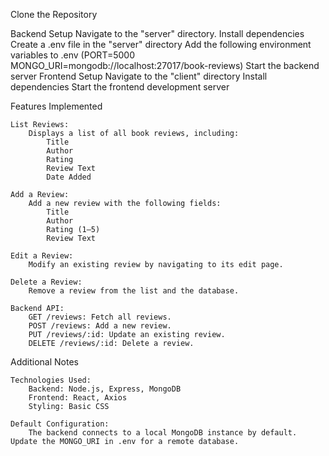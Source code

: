 Clone the Repository

Backend Setup
  Navigate to the "server" directory.
  Install dependencies
  Create a .env file in the "server" directory
  Add the following environment variables to .env 
  (PORT=5000
  MONGO_URI=mongodb://localhost:27017/book-reviews)
  Start the backend server
Frontend Setup
  Navigate to the "client" directory
  Install dependencies
  Start the frontend development server




Features Implemented

    List Reviews:
        Displays a list of all book reviews, including:
            Title
            Author
            Rating
            Review Text
            Date Added

    Add a Review:
        Add a new review with the following fields:
            Title
            Author
            Rating (1–5)
            Review Text

    Edit a Review:
        Modify an existing review by navigating to its edit page.

    Delete a Review:
        Remove a review from the list and the database.

    Backend API:
        GET /reviews: Fetch all reviews.
        POST /reviews: Add a new review.
        PUT /reviews/:id: Update an existing review.
        DELETE /reviews/:id: Delete a review.


Additional Notes

    Technologies Used:
        Backend: Node.js, Express, MongoDB
        Frontend: React, Axios
        Styling: Basic CSS

    Default Configuration:
        The backend connects to a local MongoDB instance by default. Update the MONGO_URI in .env for a remote database.
